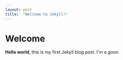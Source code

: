 ```yaml
---
layout: post
title:  "Welcome to Jekyll!"
---
```


# Welcome

**Hello world**, this is my first Jekyll blog post. I'm a goon